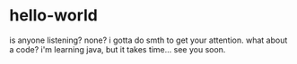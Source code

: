 # hello-world 
is anyone listening? none? i gotta do smth to get your attention. what about a code? i'm learning java, but it takes time... see you soon.
